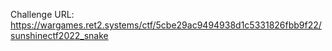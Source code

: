 Challenge URL: https://wargames.ret2.systems/ctf/5cbe29ac9494938d1c5331826fbb9f22/sunshinectf2022_snake 